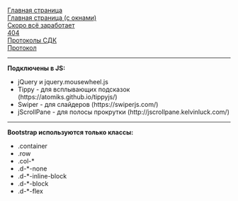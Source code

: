 <a href="https://brekot.github.io/nhl-webpack/dist/index.html">Главная страница</a><br>
<a href="https://brekot.github.io/nhl-webpack/dist/index-window.html">Главная страница (с окнами)</a><br>
<a href="https://brekot.github.io/nhl-webpack/dist/soon.html">Скоро всё заработает</a><br>
<a href="https://brekot.github.io/nhl-webpack/dist/404.html">404</a><br>
<a href="https://brekot.github.io/nhl-webpack/dist/protocols.html">Протоколы СДК</a><br>
<a href="https://brekot.github.io/nhl-webpack/dist/protocol.html">Протокол</a><br>

<hr>

<b>Подключены в JS:</b><br>
<ul>
    <li>jQuery и jquery.mousewheel.js</li>
    <li>Tippy - для всплывающих подсказок (https://atomiks.github.io/tippyjs/)</li>
    <li>Swiper - для слайдеров (https://swiperjs.com/)</li>
    <li>jScrollPane - для полосы прокрутки (http://jscrollpane.kelvinluck.com/)</li>
</ul>

<hr>

<b>Bootstrap используются только классы:</b><br>
<ul>
    <li>.container</li>
    <li>.row</li>
    <li>.col-*</li>
    <li>.d-*-none</li>
    <li>.d-*-inline-block</li>
    <li>.d-*-block</li>
    <li>.d-*-flex</li>
</ul>